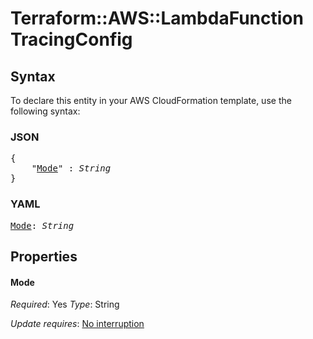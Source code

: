 # Terraform::AWS::LambdaFunction TracingConfig

## Syntax

To declare this entity in your AWS CloudFormation template, use the following syntax:

### JSON

<pre>
{
    "<a href="#mode" title="Mode">Mode</a>" : <i>String</i>
}
</pre>

### YAML

<pre>
<a href="#mode" title="Mode">Mode</a>: <i>String</i>
</pre>

## Properties

#### Mode

_Required_: Yes
_Type_: String

_Update requires_: [No interruption](https://docs.aws.amazon.com/AWSCloudFormation/latest/UserGuide/using-cfn-updating-stacks-update-behaviors.html#update-no-interrupt)

